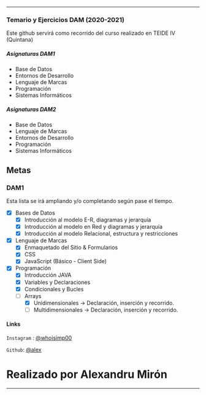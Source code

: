 ------------
### Temario y Ejercicios DAM (2020-2021)
Este github servirá como recorrido del curso realizado en TEIDE IV (Quintana)
##### Asignaturas DAM1
- Base de Datos
- Entornos de Desarrollo
- Lenguaje de Marcas
- Programación
- Sistemas Informáticos

##### Asignaturas DAM2
- Base de Datos
- Lenguaje de Marcas
- Entornos de Desarrollo
- Programación
- Sistemas Informáticos

## Metas

### DAM1
Esta lista se irá ampliando y/o completando según pase el tiempo.
- [x] Bases de Datos
    - [x] Introducción al modelo E-R, diagramas y jerarquía
    - [x] Introducción al modelo en Red y diagramas y jerarquía
    - [x] Introducción al modelo Relacional, estructura y restricciones
- [x]  Lenguaje de Marcas
    -  [x] Enmaquetado del Sitio & Formularios
    -  [x] CSS
    -  [x] JavaScript (Básico - Client Side)
- [x] Programación
    - [x] Introducción JAVA
    - [x] Variables y Declaraciones
    - [x] Condicionales y Bucles
    - [ ] Arrays
       - [x] Unidimensionales -> Declaración, inserción y recorrido.
       - [ ] Multidimensionales -> Declaración, inserción y recorrido.

#### Links

`Instagram` : [@whoisimp00](https://www.instagram.com/whoisimp00/ "@whoisimp00")

`Github`: [@alex](https://es.stackoverflow.com/users/190274/alex/ "@alex")

# Realizado por Alexandru Mirón
------------
